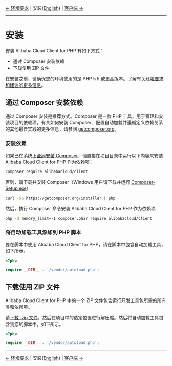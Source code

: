 [← 环境要求](0-Requirements-CN.md) | 安装[(English)](1-Installation-EN.md) | [客户端 →](2-Client-CN.md)
***

# 安装
安装 Alibaba Cloud Client for PHP 有如下方式：

- 通过 Composer 安装依赖
- 下载使用 ZIP 文件

在安装之前，请确保您的环境使用的是 PHP 5.5 或更高版本。了解有关[环境要求和建议的更多信息](0-Requirements-CN.md)。

## 通过 Composer 安装依赖
通过 Composer 安装是推荐方式。Composer 是一款 PHP 工具，用于管理和安装项目的依赖项。有关如何安装 Composer、配置自动加载并遵循定义依赖关系的其他最佳实践的更多信息，请参阅 [getcomposer.org](https://getcomposer.org)。

### 安装依赖
如果已在系统上[全局安装 Composer](https://getcomposer.org/doc/00-intro.md#globally)，请直接在项目目录中运行以下内容来安装 Alibaba Cloud Client for PHP 作为依赖项：
```bash
composer require alibabacloud/client
```

否则，请下载并安装 Composer（Windows 用户请下载并运行 [Composer-Setup.exe](https://getcomposer.org/Composer-Setup.exe)）
```bash
curl -sS https://getcomposer.org/installer | php
```

然后，执行 Composer 命令安装 Alibaba Cloud Client for PHP 作为依赖项
```bash
php -d memory_limit=-1 composer.phar require alibabacloud/client
```

### 将自动加载工具添加到 PHP 脚本
要在脚本中使用 Alibaba Cloud Client for PHP，请在脚本中包含自动加载工具，如下所示。
```php
<?php

require __DIR__ . '/vendor/autoload.php'; 
```

## 下载使用 ZIP 文件
Alibaba Cloud Client for PHP 中的一个 ZIP 文件包含运行开发工具包所需的所有类和依赖项。

请[下载 .zip 文件](http://aliyunsdk-pages.alicdn.com/php-sdk/client.zip)，然后在项目中的选定位置进行解压缩。然后将自动加载工具包含到您的脚本中，如下所示。

```php
<?php

require __DIR__ . '/vendor/autoload.php'; 
```

***
[← 环境要求](0-Requirements-CN.md)  | 安装[(English)](1-Installation-EN.md) | [客户端 →](2-Client-CN.md)
